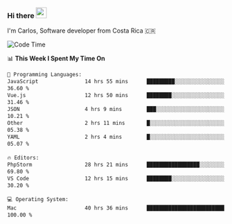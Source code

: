 ### Hi there <img src="https://media.giphy.com/media/hvRJCLFzcasrR4ia7z/giphy.gif" width="25px" height="25px">

I'm Carlos, Software developer from Costa Rica 🇨🇷

[//]: # (<a href="https://app.daily.dev/carum98"><img src="https://github.com/carum98/carum98/blob/main/devcard.svg" width="400" alt="Carlos Umaña Acevedo's Dev Card"/></a>)


<!--START_SECTION:waka-->
![Code Time](http://img.shields.io/badge/Code%20Time-13%2C301%20hrs%2028%20mins-blue)

📊 **This Week I Spent My Time On** 

```text
💬 Programming Languages: 
JavaScript               14 hrs 55 mins      █████████░░░░░░░░░░░░░░░░   36.60 % 
Vue.js                   12 hrs 50 mins      ████████░░░░░░░░░░░░░░░░░   31.46 % 
JSON                     4 hrs 9 mins        ███░░░░░░░░░░░░░░░░░░░░░░   10.21 % 
Other                    2 hrs 11 mins       █░░░░░░░░░░░░░░░░░░░░░░░░   05.38 % 
YAML                     2 hrs 4 mins        █░░░░░░░░░░░░░░░░░░░░░░░░   05.07 % 

🔥 Editors: 
PhpStorm                 28 hrs 21 mins      █████████████████░░░░░░░░   69.80 % 
VS Code                  12 hrs 15 mins      ████████░░░░░░░░░░░░░░░░░   30.20 % 

💻 Operating System: 
Mac                      40 hrs 36 mins      █████████████████████████   100.00 % 
```


<!--END_SECTION:waka-->
